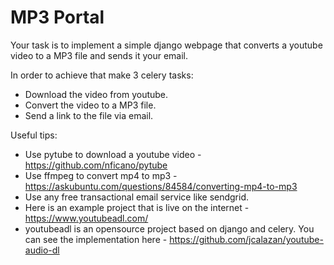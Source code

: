 # MP3 Portal

Your task is to implement a simple django webpage that converts a youtube video to a MP3 file and sends it your email.

In order to achieve that make 3 celery tasks:

- Download the video from youtube. 
- Convert the video to a MP3 file.
- Send a link to the file via email.

Useful tips:
- Use pytube to download a youtube video - <https://github.com/nficano/pytube>
- Use ffmpeg to convert mp4 to mp3 - <https://askubuntu.com/questions/84584/converting-mp4-to-mp3>
- Use any free transactional email service like sendgrid.
- Here is an example project that is live on the internet - <https://www.youtubeadl.com/>
- youtubeadl is an opensource project based on django and celery. You can see the implementation here - <https://github.com/jcalazan/youtube-audio-dl>
